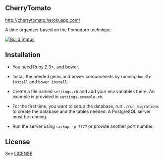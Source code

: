 CherryTomato
---

http://cherrytomato.herokuapp.com/

A time organizer based on the Pomodoro technique.

[![Build Status](https://travis-ci.org/aaooki/CherryTomato.svg?branch=master)](https://travis-ci.org/aaooki/CherryTomato)

## Installation
- You need Ruby 2.3+, and bower.

- Install the needed gems and bower componenets by running `bundle install` and `bower install`.

- Create a file named `settings.rb` and add your env variables there.
  An example is provided in `settings.example.rb`.

- For the first time, you want to setup the database, run
  `./run_migrations` to create the database and the tables needed.
  A PostgreSQL server must be running.

- Run the server using `rackup -p 7777` or provide another port number.

## License
See [LICENSE](https://github.com/aaooki/CherryTomato/blob/master/LICENSE).
